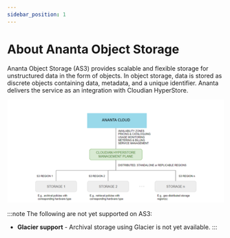 ```yaml
---
sidebar_position: 1
---
```

# About Ananta Object Storage

Ananta Object Storage (AS3) provides scalable and flexible storage for unstructured data in the form of objects. In object storage, data is stored as discrete objects containing data, metadata, and a unique identifier. Ananta delivers the service as an integration with Cloudian HyperStore.

![Ananta Object Storage](img/AnantaObjectStorage.png)

:::note
The following are not yet supported on AS3:
- **Glacier support** - Archival storage using Glacier is not yet available.
:::


